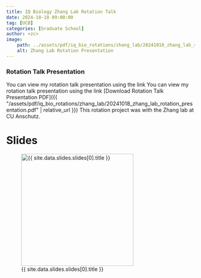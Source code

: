 ```yaml
---
title: IQ Biology Zhang Lab Rotation Talk
date: 2024-10-18 09:00:00
tag: [UCB]
categories: [Graduate School]
author: <zc>    
image: 
    path: ../assets/pdf/iq_bio_rotations/zhang_lab/20241018_zhang_lab_rotation_presentation.png
    alt: Zhang Lab Rotation Presentation
---
```


### Rotation Talk Presentation

You can view my rotation talk presentation using the link You can view my rotation talk presentation using the link [Download Rotation Talk Presentation PDF]({{ "/assets/pdf/iq_bio_rotations/zhang_lab/20241018_zhang_lab_rotation_presentation.pdf" | relative_url }})
This rotation project was with the Zhang lab at CU Anschutz. 

<h1>Slides</h1>
<div>
    <figure>
        <a href=
            {% if site.data.slides.slides[0].url contains "://" %}
              "{{ site.data.slides.slides[0].url }}"
            {% else %}
              "{{ site.data.slides.slides[0].url | relative_url }}"
            {% endif %}
            title="{{ site.data.slides.slides[0].title }}"
        >
        <img class="thumb" width="300" src=
          {% if site.data.slides.slides[0].image_path contains "://" %}
            "{{ site.data.slides.slides[0].image_path }}"
          {% else %}
            "{{ site.data.slides.slides[0].image_path | relative_url }}"
          {% endif %}
          alt="{{ site.data.slides.slides[0].title }}">
        </a>
        <figcaption>
        {{ site.data.slides.slides[0].title }}
        </figcaption>
    </figure>
</div>
